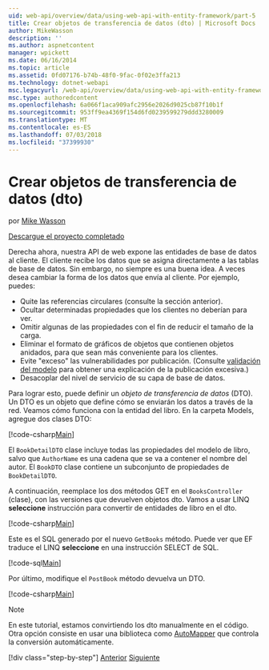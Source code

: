 ```yaml
---
uid: web-api/overview/data/using-web-api-with-entity-framework/part-5
title: Crear objetos de transferencia de datos (dto) | Microsoft Docs
author: MikeWasson
description: ''
ms.author: aspnetcontent
manager: wpickett
ms.date: 06/16/2014
ms.topic: article
ms.assetid: 0fd07176-b74b-48f0-9fac-0f02e3ffa213
ms.technology: dotnet-webapi
msc.legacyurl: /web-api/overview/data/using-web-api-with-entity-framework/part-5
msc.type: authoredcontent
ms.openlocfilehash: 6a066f1aca909afc2956e2026d9025cb87f10b1f
ms.sourcegitcommit: 953ff9ea4369f154d6fd0239599279ddd3280009
ms.translationtype: MT
ms.contentlocale: es-ES
ms.lasthandoff: 07/03/2018
ms.locfileid: "37399930"
---
```

<a name="create-data-transfer-objects-dtos"></a>Crear objetos de transferencia de datos (dto)
====================
por [Mike Wasson](https://github.com/MikeWasson)

[Descargue el proyecto completado](https://github.com/MikeWasson/BookService)

Derecha ahora, nuestra API de web expone las entidades de base de datos al cliente. El cliente recibe los datos que se asigna directamente a las tablas de base de datos. Sin embargo, no siempre es una buena idea. A veces desea cambiar la forma de los datos que envía al cliente. Por ejemplo, puedes:

- Quite las referencias circulares (consulte la sección anterior).
- Ocultar determinadas propiedades que los clientes no deberían para ver.
- Omitir algunas de las propiedades con el fin de reducir el tamaño de la carga.
- Eliminar el formato de gráficos de objetos que contienen objetos anidados, para que sean más conveniente para los clientes.
- Evite "exceso" las vulnerabilidades por publicación. (Consulte [validación del modelo](../../formats-and-model-binding/model-validation-in-aspnet-web-api.md) para obtener una explicación de la publicación excesiva.)
- Desacoplar del nivel de servicio de su capa de base de datos.

Para lograr esto, puede definir un *objeto de transferencia de datos* (DTO). Un DTO es un objeto que define cómo se enviarán los datos a través de la red. Veamos cómo funciona con la entidad del libro. En la carpeta Models, agregue dos clases DTO:

[!code-csharp[Main](part-5/samples/sample1.cs)]

El `BookDetailDTO` clase incluye todas las propiedades del modelo de libro, salvo que `AuthorName` es una cadena que se va a contener el nombre del autor. El `BookDTO` clase contiene un subconjunto de propiedades de `BookDetailDTO`.

A continuación, reemplace los dos métodos GET en el `BooksController` (clase), con las versiones que devuelven objetos dto. Vamos a usar LINQ **seleccione** instrucción para convertir de entidades de libro en el dto.

[!code-csharp[Main](part-5/samples/sample2.cs)]

Este es el SQL generado por el nuevo `GetBooks` método. Puede ver que EF traduce el LINQ **seleccione** en una instrucción SELECT de SQL.

[!code-sql[Main](part-5/samples/sample3.sql)]

Por último, modifique el `PostBook` método devuelva un DTO.

[!code-csharp[Main](part-5/samples/sample4.cs)]

> [!NOTE]
> En este tutorial, estamos convirtiendo los dto manualmente en el código. Otra opción consiste en usar una biblioteca como [AutoMapper](http://automapper.org/) que controla la conversión automáticamente.
> 
> [!div class="step-by-step"]
> [Anterior](part-4.md)
> [Siguiente](part-6.md)
